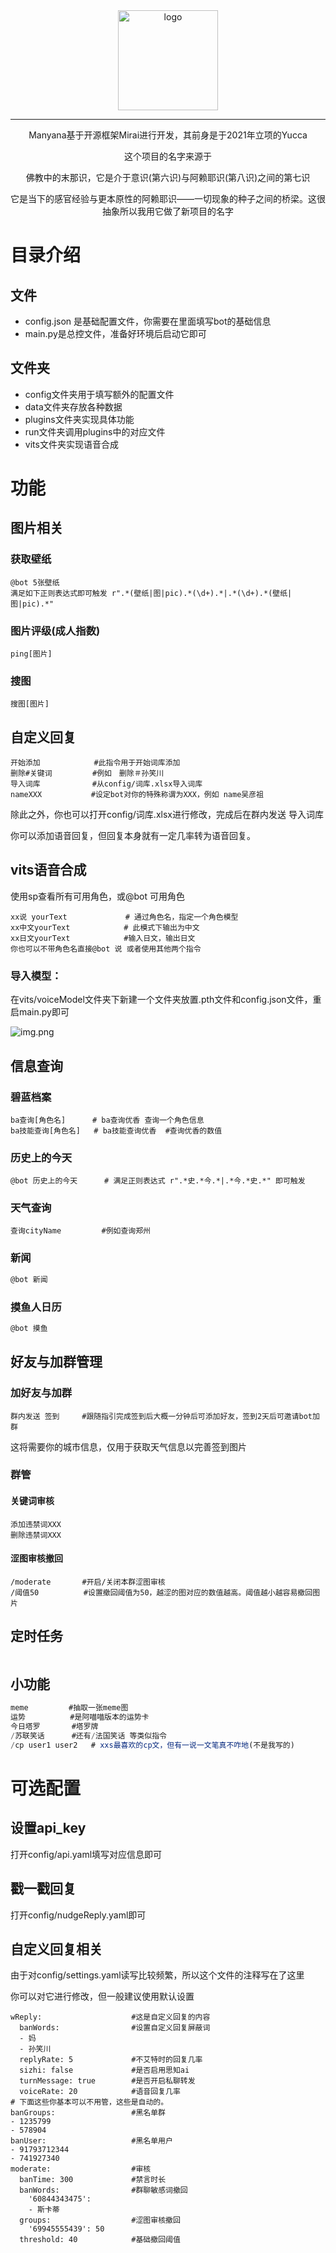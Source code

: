 <div align="center">
   <img width="160" src="config/Manyana.jpg" alt="logo"></br>

   

----


Manyana基于开源框架Mirai进行开发，其前身是于2021年立项的Yucca

这个项目的名字来源于
     <p>佛教中的末那识，它是介于意识(第六识)与阿赖耶识(第八识)之间的第七识</p>
     <p>它是当下的感官经验与更本原性的阿赖耶识——一切现象的种子之间的桥梁。这很抽象所以我用它做了新项目的名字</p>
</div>


# 目录介绍
## 文件
- config.json 是基础配置文件，你需要在里面填写bot的基础信息
- main.py是总控文件，准备好环境后启动它即可

## 文件夹
- config文件夹用于填写额外的配置文件
- data文件夹存放各种数据
- plugins文件夹实现具体功能
- run文件夹调用plugins中的对应文件
- vits文件夹实现语音合成

# 功能
## 图片相关
### 获取壁纸
```angular2html
@bot 5张壁纸      
满足如下正则表达式即可触发 r".*(壁纸|图|pic).*(\d+).*|.*(\d+).*(壁纸|图|pic).*"
```
### 图片评级(成人指数)
```angular2html
ping[图片]
```
### 搜图
```angular2html
搜图[图片]
```
## 自定义回复
```angular2html
开始添加            #此指令用于开始词库添加
删除#关键词         #例如　删除＃孙笑川　
导入词库　　　　　　　#从config/词库.xlsx导入词库
nameXXX           #设定bot对你的特殊称谓为XXX，例如 name吴彦祖　
```
除此之外，你也可以打开config/词库.xlsx进行修改，完成后在群内发送 导入词库

你可以添加语音回复，但回复本身就有一定几率转为语音回复。
## vits语音合成
使用sp查看所有可用角色，或@bot 可用角色
```angular2html
xx说 yourText             # 通过角色名，指定一个角色模型
xx中文yourText            # 此模式下输出为中文
xx日文yourText            #输入日文，输出日文
你也可以不带角色名直接@bot 说 或者使用其他两个指令
```
### 导入模型：
在vits/voiceModel文件夹下新建一个文件夹放置.pth文件和config.json文件，重启main.py即可

![img.png](data/pictures/img.png)
## 信息查询
### 碧蓝档案
```angular2html
ba查询[角色名]      # ba查询优香 查询一个角色信息
ba技能查询[角色名]   # ba技能查询优香  #查询优香的数值
```
### 历史上的今天
```angular2html
@bot 历史上的今天      # 满足正则表达式 r".*史.*今.*|.*今.*史.*" 即可触发
```
### 天气查询
```angular2html
查询cityName         #例如查询郑州
```
### 新闻
```js
@bot 新闻
```
### 摸鱼人日历
```js
@bot 摸鱼
```

## 好友与加群管理
### 加好友与加群
```angular2html
群内发送 签到     #跟随指引完成签到后大概一分钟后可添加好友，签到2天后可邀请bot加群
```
这将需要你的城市信息，仅用于获取天气信息以完善签到图片
### 群管
#### 关键词审核
````angular2html
添加违禁词XXX
删除违禁词XXX
````
#### 涩图审核撤回
```angular2html
/moderate       #开启/关闭本群涩图审核
/阈值50          #设置撤回阈值为50，越涩的图对应的数值越高。阈值越小越容易撤回图片
```
## 定时任务
```js

```
## 小功能
```js
meme         #抽取一张meme图
运势          #是阿喵喵版本的运势卡
今日塔罗       #塔罗牌
/苏联笑话      #还有/法国笑话 等类似指令
/cp user1 user2   # xxs最喜欢的cp文，但有一说一文笔真不咋地(不是我写的)
```
# 可选配置
## 设置api_key
打开config/api.yaml填写对应信息即可
## 戳一戳回复
打开config/nudgeReply.yaml即可
## 自定义回复相关
由于对config/settings.yaml读写比较频繁，所以这个文件的注释写在了这里

你可以对它进行修改，但一般建议使用默认设置
```angular2html
wReply:                    #这是自定义回复的内容
  banWords:                #设置自定义回复屏蔽词
  - 妈
  - 孙笑川
  replyRate: 5             #不艾特时的回复几率
  sizhi: false             #是否启用思知ai
  turnMessage: true        #是否开启私聊转发
  voiceRate: 20            #语音回复几率
# 下面这些你基本可以不用管，这些是自动的。
banGroups:                 #黑名单群
- 1235799
- 578904
banUser:                   #黑名单用户
- 91793712344
- 741927340
moderate:                  #审核
  banTime: 300             #禁言时长
  banWords:                #群聊敏感词撤回
    '60844343475':
    - 斯卡蒂
  groups:                  #涩图审核撤回
    '69945555439': 50
  threshold: 40            #基础撤回阈值


```
